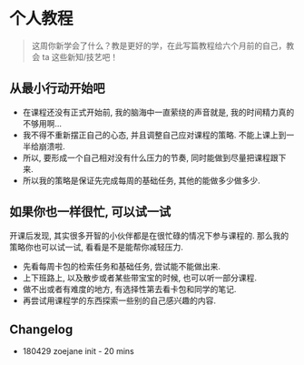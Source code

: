 # 个人教程

>这周你新学会了什么？教是更好的学，在此写篇教程给六个月前的自己，教会 ta 这些新知/技艺吧！

## 从最小行动开始吧

- 在课程还没有正式开始前, 我的脑海中一直萦绕的声音就是, 我的时间精力真的不够用啊...
- 我不得不重新摆正自己的心态, 并且调整自己应对课程的策略. 不能上课上到一半给崩溃啦.
- 所以, 要形成一个自己相对没有什么压力的节奏, 同时能做到尽量把课程跟下来. 
- 所以我的策略是保证先完成每周的基础任务, 其他的能做多少做多少.


## 如果你也一样很忙, 可以试一试

开课后发现, 其实很多开智的小伙伴都是在很忙碌的情况下参与课程的. 
那么我的策略你也可以试一试, 看看是不是能帮你减轻压力.

- 先看每周卡包的检索任务和基础任务, 尝试能不能做出来.
- 上下班路上, 以及散步或者某些带宝宝的时候, 也可以听一部分课程.
- 做不出或者有难度的地方, 有选择性第去看卡包和同学的笔记.
- 再尝试用课程学的东西探索一些别的自己感兴趣的内容.


## Changelog

- 180429 zoejane init - 20 mins






